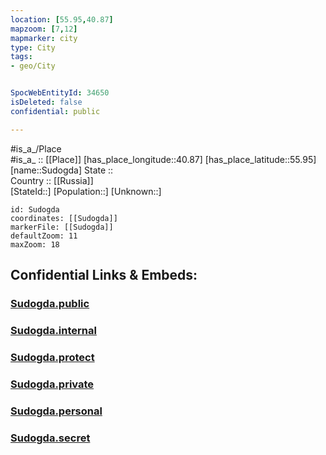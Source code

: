 ```yaml
---
location: [55.95,40.87] 
mapzoom: [7,12] 
mapmarker: city 
type: City
tags:
- geo/City


SpocWebEntityId: 34650
isDeleted: false
confidential: public

---
```

#is_a_/Place  
#is_a_ :: [[Place]] 
[has_place_longitude::40.87] 
[has_place_latitude::55.95] 
[name::Sudogda] 
State ::  
Country :: [[Russia]]  
[StateId::] 
[Population::] 
[Unknown::] 


```leaflet
id: Sudogda
coordinates: [[Sudogda]] 
markerFile: [[Sudogda]] 
defaultZoom: 11 
maxZoom: 18
```


## Confidential Links & Embeds: 

### [Sudogda.public](/_public/\Earth\Continent\Europe\Europe~East\Russia\Russia~Central\Vladimir_Oblast\CitySudogda.public.md) 

### [Sudogda.internal](/_internal/\Earth\Continent\Europe\Europe~East\Russia\Russia~Central\Vladimir_Oblast\CitySudogda.internal.md) 

### [Sudogda.protect](/_protect/\Earth\Continent\Europe\Europe~East\Russia\Russia~Central\Vladimir_Oblast\CitySudogda.protect.md) 

### [Sudogda.private](/_private/\Earth\Continent\Europe\Europe~East\Russia\Russia~Central\Vladimir_Oblast\CitySudogda.private.md) 

### [Sudogda.personal](/_personal/\Earth\Continent\Europe\Europe~East\Russia\Russia~Central\Vladimir_Oblast\CitySudogda.personal.md) 

### [Sudogda.secret](/_secret/\Earth\Continent\Europe\Europe~East\Russia\Russia~Central\Vladimir_Oblast\CitySudogda.secret.md)

